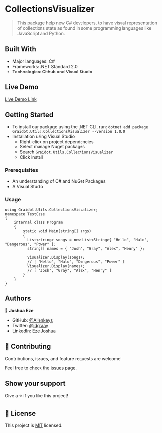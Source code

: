 # CollectionsVisualizer

> This package help new C# developers, to have visual representation of collections state as found in some programming languages like JavaScript and Python.

## Built With

- Major languages: C#
- Frameworks: .NET Standard 2.0
- Technologies: Github and Visual Studio

## Live Demo

[Live Demo Link](https://allenkeys.github.io/CollectionsVisualizer)

## Getting Started

  - To install our package using the .NET CLI, run: `dotnet add package Graidot.Utils.CollectionsVisualizer --version 1.0.0`
  - Installation using Visual Studio
    - Right-click on project dependencies
    - Select manage Nuget packages
    - Search `Graidot.Utils.CollectionsVisualizer`
    - Click install

### Prerequisites
  - An understanding of C# and NuGet Packages
  - A Visual Studio

### Usage
```
using Graidot.Utils.CollectionsVisualizer;
namespace TestCase
{
    internal class Program
    {
        static void Main(string[] args)
        {
          List<string> songs = new List<String>{ "Hello", "Halo", "Dangerous", "Power" };
          string[] names = { "Josh", "Gray", "Alex", "Henry" };

          Visualizer.Display(songs);
          // [ "Hello", "Halo", "Dangerous", "Power" ]
          Visualizer.Display(names);
          // [ "Josh", "Gray", "Alex", "Henry" ]
        }
    }
}
```
## Authors

👤 **Joshua Eze**

- GitHub: [@Allenkeys](https://github.com/Allenkeys)
- Twitter: [@jdgraay](https://twitter.com/jdgraay)
- LinkedIn: [Eze Joshua](https://linkedin.com/in/eze-joshua)


## 🤝 Contributing

Contributions, issues, and feature requests are welcome!

Feel free to check the [issues page](https://github.com/allenkeys/CollectionsVisualizer/issues).


## Show your support

Give a ⭐️ if you like this project!

## 📝 License

This project is [MIT](./LICENSE) licensed.
